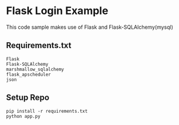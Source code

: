 # Flask Login Example
This code sample makes use of Flask and Flask-SQLAlchemy(mysql)

## Requirements.txt
    Flask
    Flask-SQLAlchemy
    marshmallow_sqlalchemy
    flask_apscheduler
    json

## Setup Repo
```
pip install -r requirements.txt
python app.py
```
